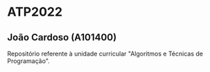 # ATP2022
## João Cardoso (A101400) 
Repositório referente à unidade curricular "Algoritmos e Técnicas de Programação".
